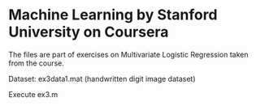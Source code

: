 # Machine Learning by Stanford University on Coursera
  
The files are part of exercises on Multivariate Logistic Regression taken from the course.

Dataset:
ex3data1.mat (handwritten digit image dataset)  
  
Execute ex3.m

